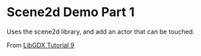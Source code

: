 # Scene2d Demo Part 1
Uses the scene2d library, and add an actor that can be touched.

From [LibGDX Tutorial 9](http://www.gamefromscratch.com/post/2013/11/27/LibGDX-Tutorial-9-Scene2D-Part-1.aspx)
